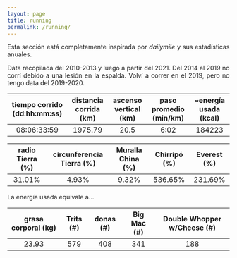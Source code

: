 ```yaml
---
layout: page
title: running
permalink: /running/
---
```

<style>body {text-align: justify}</style>
Esta sección está completamente inspirada por *dailymile* y sus estadísticas anuales.

Data recopilada del 2010-2013 y luego a partir del 2021. Del 2014 al 2019 no corrí debido a una lesión en la espalda. Volví a correr en el 2019, pero no tengo data del 2019-2020.

| tiempo corrido (dd:hh:mm:ss) | distancia corrida (km) | ascenso vertical (km) | paso promedio (min/km) | ~energía usada (kcal) |
|:----------------------------:|:----------------------:|:---------------------:|:----------------------:|:---------------------:|
| 08:06:33:59                  | 1975.79                | 20.5                  | 6:02                   | 184223                |

| radio Tierra (%) | circunferencia Tierra (%) | Muralla China (%) | Chirripó (%) | Everest (%) |
|:----------------:|:-------------------------:|:-----------------:|:------------:|:-----------:|
| 31.01%           | 4.93%                     | 9.32%             | 536.65%      | 231.69%     |

La energía usada equivale a...

| grasa corporal (kg) | Trits (#) | donas (#) | Big Mac (#) | Double Whopper w/Cheese (#) |
|:-------------------:|:---------:|:---------:|:-----------:|:---------------------------:|
| 23.93               | 579       | 408       | 341         | 188                         |